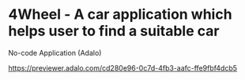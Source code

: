 # 4Wheel - A car application which helps user to find a suitable car
No-code Application (Adalo)

https://previewer.adalo.com/cd280e96-0c7d-4fb3-aafc-ffe9fbf4dcb5 
